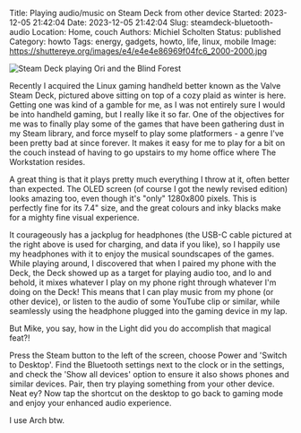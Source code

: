 Title: Playing audio/music on Steam Deck from other device
Started: 2023-12-05 21:42:04
Date: 2023-12-05 21:42:04
Slug: steamdeck-bluetooth-audio
Location: Home, couch
Authors: Michiel Scholten
Status: published
Category: howto
Tags: energy, gadgets, howto, life, linux, mobile
Image: https://shuttereye.org/images/e4/e4e4e86969f04fc6_2000-2000.jpg

![Steam Deck playing Ori and the Blind Forest](https://shuttereye.org/images/e4/e4e4e86969f04fc6_2000-2000.jpg)

Recently I acquired the Linux gaming handheld better known as the Valve Steam Deck, pictured above sitting on top of a cozy plaid as winter is here. Getting one was kind of a gamble for me, as I was not entirely sure I would be into handheld gaming, but I really like it so far. One of the objectives for me was to finally play some of the games that have been gathering dust in my Steam library, and force myself to play some platformers - a genre I've been pretty bad at since forever. It makes it easy for me to play for a bit on the couch instead of having to go upstairs to my home office where The Workstation resides.

A great thing is that it plays pretty much everything I throw at it, often better than expected. The OLED screen (of course I got the newly revised edition) looks amazing too, even though it's "only" 1280x800 pixels. This is perfectly fine for its 7.4" size, and the great colours and inky blacks make for a mighty fine visual experience.

It courageously has a jackplug for headphones (the USB-C cable pictured at the right above is used for charging, and data if you like), so I happily use my headphones with it to enjoy the musical soundscapes of the games. While playing around, I discovered that when I paired my phone with the Deck, the Deck showed up as a target for playing audio too, and lo and behold, it mixes whatever I play on my phone right through whatever I'm doing on the Deck! This means that I can play music from my phone (or other device), or listen to the audio of some YouTube clip or similar, while seamlessly using the headphone plugged into the gaming device in my lap.

But Mike, you say, how in the Light did you do accomplish that magical feat?!

Press the Steam button to the left of the screen, choose Power and 'Switch to Desktop'. Find the Bluetooth settings next to the clock or in the settings, and check the 'Show all devices' option to ensure it also shows phones and similar devices. Pair, then try playing something from your other device. Neat ey? Now tap the shortcut on the desktop to go back to gaming mode and enjoy your enhanced audio experience.

I use Arch btw.
